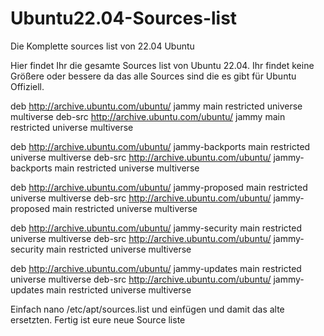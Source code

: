 # Ubuntu22.04-Sources-list
Die Komplette sources list von 22.04 Ubuntu

Hier findet Ihr die gesamte Sources list von Ubuntu 22.04. Ihr findet keine Größere oder bessere da das alle Sources sind die es gibt für Ubuntu Offiziell.

deb http://archive.ubuntu.com/ubuntu/ jammy main restricted universe multiverse
deb-src http://archive.ubuntu.com/ubuntu/ jammy main restricted universe multiverse

deb http://archive.ubuntu.com/ubuntu/ jammy-backports main restricted universe multiverse
deb-src http://archive.ubuntu.com/ubuntu/ jammy-backports main restricted universe multiverse

deb http://archive.ubuntu.com/ubuntu/ jammy-proposed main restricted universe multiverse
deb-src http://archive.ubuntu.com/ubuntu/ jammy-proposed main restricted universe multiverse

deb http://archive.ubuntu.com/ubuntu/ jammy-security main restricted universe multiverse
deb-src http://archive.ubuntu.com/ubuntu/ jammy-security main restricted universe multiverse

deb http://archive.ubuntu.com/ubuntu/ jammy-updates main restricted universe multiverse
deb-src http://archive.ubuntu.com/ubuntu/ jammy-updates main restricted universe multiverse

Einfach nano /etc/apt/sources.list und einfügen und damit das alte ersetzten. Fertig ist eure neue Source liste
